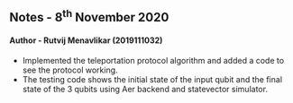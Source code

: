 ## Notes - 8<sup>th</sup> November 2020

#### Author - Rutvij Menavlikar (2019111032)

- Implemented the teleportation protocol algorithm and added a code to see the protocol working.
- The testing code shows the initial state of the input qubit and the final state of the 3 qubits using Aer backend and statevector simulator.